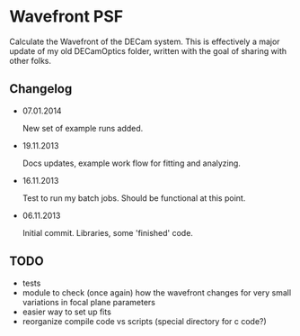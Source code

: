 Wavefront PSF
=============

Calculate the Wavefront of the DECam system. This is effectively a major update
of my old DECamOptics folder, written with the goal of sharing with other
folks.


Changelog
---------

- 07.01.2014

  New set of example runs added.

- 19.11.2013

  Docs updates, example work flow for fitting and analyzing.

- 16.11.2013

  Test to run my batch jobs. Should be functional at this point.

- 06.11.2013

  Initial commit. Libraries, some 'finished' code.

TODO
----

- tests
- module to check (once again) how the wavefront changes for very small
  variations in focal plane parameters
- easier way to set up fits
- reorganize compile code vs scripts (special directory for c code?)
